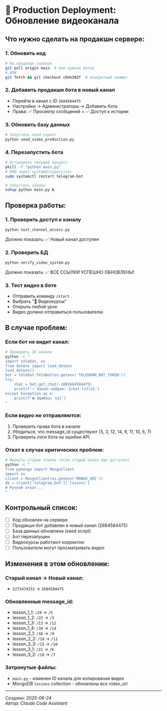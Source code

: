 # 🚀 Production Deployment: Обновление видеоканала

## Что нужно сделать на продакшн сервере:

### 1. Обновить код
```bash
# На продакшн сервере
git pull origin main  # или нужная ветка
# ИЛИ
git fetch && git checkout c0de302f  # конкретный коммит
```

### 2. Добавить продакшн бота в новый канал
- Перейти в канал с ID `2684584475`
- Настройки → Администраторы → Добавить бота
- Права: ✅ Просмотр сообщений + ✅ Доступ к истории

### 3. Обновить базу данных
```bash
# Запустить seed скрипт
python seed_video_production.py
```

### 4. Перезапустить бота
```bash
# Остановить текущий процесс
pkill -f "python main.py"
# ИЛИ через systemd/supervisor
sudo systemctl restart telegram-bot

# Запустить заново
nohup python main.py &
```

## Проверка работы:

### 1. Проверить доступ к каналу
```bash
python test_channel_access.py
```
Должно показать: ✅ Новый канал доступен

### 2. Проверить БД
```bash
python verify_video_system.py
```
Должно показать: ✅ ВСЕ ССЫЛКИ УСПЕШНО ОБНОВЛЕНЫ!

### 3. Тест видео в боте
- Отправить команду `/start`
- Выбрать "🎥 Видеокурсы"
- Открыть любой урок
- Видео должно отправиться пользователю

## В случае проблем:

### Если бот не видит канал:
```bash
# Проверить ID канала
python -c "
import telebot, os
from dotenv import load_dotenv
load_dotenv()
bot = telebot.TeleBot(os.getenv('TELEGRAM_BOT_TOKEN'))
try:
    chat = bot.get_chat(-1002684584475)
    print(f'✅ Канал найден: {chat.title}')
except Exception as e:
    print(f'❌ Ошибка: {e}')
"
```

### Если видео не отправляются:
1. Проверить права бота в канале
2. Убедиться, что message_id существуют (5, 3, 12, 14, 9, 11, 10, 6, 7)
3. Проверить логи бота на ошибки API

### Откат в случае критических проблем:
```bash
# Вернуть старые ссылки (если старый канал еще доступен)
python -c "
from pymongo import MongoClient
import os
client = MongoClient(os.getenv('MONGO_URI'))
db = client['telegram_bot']['lessons']
# Ручной откат...
"
```

## Контрольный список:

- [ ] Код обновлен на сервере
- [ ] Продакшн бот добавлен в новый канал (2684584475)
- [ ] База данных обновлена (seed script)
- [ ] Бот перезапущен
- [ ] Видеокурсы работают корректно
- [ ] Пользователи могут просматривать видео

## Изменения в этом обновлении:

### Старый канал → Новый канал:
- `2275474152` → `2684584475`

### Обновленные message_id:
- lesson_1_1: `/20` → `/5`
- lesson_1_2: `/22` → `/3`
- lesson_1_3: `/13` → `/12`
- lesson_1_4: `/34` → `/14`
- lesson_2_1: `/16` → `/9`
- lesson_2_2: `/14` → `/11`
- lesson_2_3: `/15` → `/10`
- lesson_3_1: `/21` → `/6`
- lesson_3_2: `/18` → `/7`

### Затронутые файлы:
- `main.py` - изменен ID канала для копирования видео
- MongoDB `lessons` collection - обновлены все video_url

---
*Создано: 2025-06-24*  
*Автор: Claude Code Assistant*